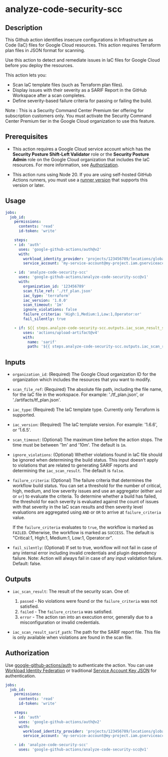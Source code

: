 # analyze-code-security-scc

## Description

This Github action identifies insecure configurations in Infrastructure as Code (IaC) files for Google Cloud resources. 
This action requires Terraform plan files in JSON format for scanning.

Use this action to detect and remediate issues in IaC files for Google Cloud before you deploy the resources.

This action lets you:
- Scan IaC template files (such as Terraform plan files).
- Display issues with their severity as a SARIF Report in the GitHub Workspace after a scan completes.
- Define severity-based failure criteria for passing or failing the build.

Note : This is a Security Command Center Premium tier offering for subscription customers only. You must activate the Security Command Center Premium tier in the Google Cloud organization to use this feature.

## Prerequisites

-   This action requires a Google Cloud service account which has the 
    **Security Posture Shift-Left Validator** role or the **Security 
    Posture Admin** role on the Google Cloud organization that includes 
    the IaC resources. For more information, see [Authorization](#authorization).

-   This action runs using Node 20. If you are using self-hosted GitHub Actions
    runners, you must use a [runner
    version](https://github.com/actions/virtual-environments) that supports this
    version or later.

## Usage

```yaml
jobs:
  job_id:
    permissions:
      contents: 'read'
      id-token: 'write'

    steps:
    - id: 'auth'
      uses: 'google-github-actions/auth@v2'
      with:
        workload_identity_provider: 'projects/123456789/locations/global/workloadIdentityPools/my-pool/providers/my-provider'
        service_account: 'my-service-account@my-project.iam.gserviceaccount.com'

    - id: 'analyze-code-security-scc'
      uses: 'google-github-actions/analyze-code-security-scc@v1'
      with:
        organization_id: '123456789'
        scan_file_ref: './tf_plan.json'
        iac_type: 'terraform'
        iac_version: '1.0.0'
        scan_timeout: '1m'
        ignore_violations: false
        failure_criteria: 'High:1,Medium:1,Low:1,Operator:or'
        fail_silently: true

    - if: ${{ steps.analyze-code-security-scc.outputs.iac_scan_result_sarif_path != '' }}
        uses: 'actions/upload-artifact@v4'
        with:
          name: 'sarif'
          path: '${{ steps.analyze-code-security-scc.outputs.iac_scan_result_sarif_path }}'
```

## Inputs

-   `organization_id`: (Required) The Google Cloud organization ID for the 
    organization which includes the resources that you want to modify.

-   `scan_file_ref`: (Required) The absolute file path, including the file name, 
    for the IaC file in the workspace. For example: './tf_plan.json', or 
    './artifacts/tf_plan.json'.

-   `iac_type`: (Required) The IaC template type. Currently only Terraform is
    supported.

-   `iac_version`: (Required) The IaC template version. For example: '1.6.6', 
    or '1.6.5'.

-   `scan_timeout`: (Optional) The maximum time before the action stops. 
    The time must be between '1m' and '10m'. The default is `1m`.

-   `ignore_violations`: (Optional) Whether violations found in IaC file 
    should be ignored when determining the build status. This input doesn’t 
    apply to  violations that are related to generating SARIF reports and 
    determining the `iac_scan_result`. The default is `false`.

-   `failure_criteria`: (Optional) The failure criteria that determines the 
    workflow build status. You can set a threshold for the number of critical, 
    high, medium, and low severity issues and use an aggregator  (either `and` 
    or `or`) to evaluate the criteria. To determine whether a build has failed, 
    the threshold for each severity is evaluated against the count of issues 
    with that severity in the IaC scan results and then severity level evaluations 
    are aggregated using `AND` or `OR` to arrive at `failure_criteria` value.

    If the `failure_criteria` evaluates to `true`, the workflow is marked as 
    `FAILED`. Otherwise, the workflow is marked as `SUCCESS`. The default is 
    "Critical:1, High:1, Medium:1, Low:1, Operator:or".

-   `fail_silently`: (Optional) If set to true, workflow will not fail in case
    of any internal error including invalid credentials and plugin dependency
    failure. Note: Action will always fail in case of any input validation
    failure. Default: false.

## Outputs

-   `iac_scan_result`: The result of the security scan. One of:

    1.  `passed` - No violations were found or the `failure_criteria` was not
        satisfied.
    2.  `failed` - The `failure_criteria` was satisfied.
    3.  `error` - The action ran into an execution error, generally 
        due to a misconfiguration or invalid credentials.

-   `iac_scan_result_sarif_path`: The path for the SARIF report file. This 
    file is only available when violations are found in the scan file.

## Authorization

Use [google-github-actions/auth](https://github.com/google-github-actions/auth)
to authenticate the action. You can use [Workload Identity Federation][wif] or
traditional [Service Account Key JSON][sa] for authentication.

```yaml
jobs:
  job_id:
    permissions:
      contents: 'read'
      id-token: 'write'

    steps:
    - id: 'auth'
      uses: 'google-github-actions/auth@v2'
      with:
        workload_identity_provider: 'projects/123456789/locations/global/workloadIdentityPools/my-pool/providers/my-provider'
        service_account: 'my-service-account@my-project.iam.gserviceaccount.com'

    - id: 'analyze-code-security-scc'
      uses: 'google-github-actions/analyze-code-security-scc@v1'
```

[sa]: https://cloud.google.com/iam/docs/creating-managing-service-accounts
[wif]: https://cloud.google.com/iam/docs/workload-identity-federation
